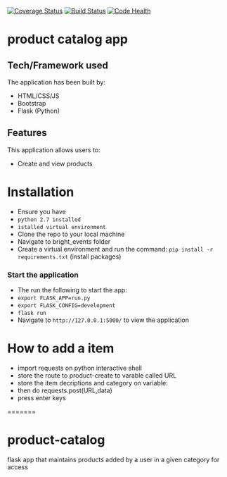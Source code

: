 
[![Coverage Status](https://coveralls.io/repos/github/TheSteelGuy/product-catalog/badge.svg?branch=master)](https://coveralls.io/github/TheSteelGuy/product-catalog?branch=master)
[![Build Status](https://travis-ci.org/TheSteelGuy/product-catalog.svg?branch=master)](https://travis-ci.org/TheSteelGuy/product-catalog)
[![Code Health](https://landscape.io/github/TheSteelGuy/product-catalog/master/landscape.svg?style=flat-square)](https://landscape.io/github/TheSteelGuy/product-catalog/master)

# product catalog app

## Tech/Framework used

The application has been built by:
- HTML/CSS/JS
- Bootstrap
- Flask (Python)

## Features

This application allows users to:
- Create and view products


# Installation

- Ensure you have 
-  `python 2.7 installed`
-  `istalled virtual environment`
- Clone the repo to your local machine
- Navigate to bright_events folder
- Create a virtual environment and run the command: `pip install -r requirements.txt` (install packages)

### Start the application

- The run the following to start the app:
-  `export FLASK_APP=run.py`
-  `export FLASK_CONFIG=development`
-  `flask run`
- Navigate to `http://127.0.0.1:5000/` to view the application
# How to add a item
- import requests on python interactive shell
- store the route to product-create to varable called URL
- store the item decriptions and category on variable:
- then do requests.post(URL,data)
- press enter keys


=======
# product-catalog
flask app that maintains products added by a user in a given category for access


